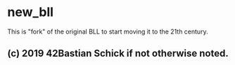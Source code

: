# new_bll

This is "fork" of the original BLL to start moving it to the 21th century.

(c) 2019 42Bastian Schick if not otherwise noted.
-------------------------------------------------
